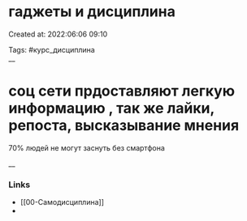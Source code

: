 # гаджеты и дисциплина

Created at: 2022:06:06 09:10

Tags: #курс_дисциплина  
__ 

# соц сети прдоставляют легкую информацию , так же лайки, репоста, высказывание мнения
70% людей не могут заснуть без смартфона

__

### Links
- [[00-Самодисциплина]]
-